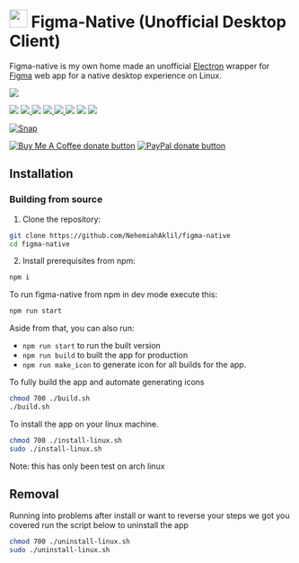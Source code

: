 # <img src="https://raw.githubusercontent.com/NehemiahAklil/figma-native/master/resources/assets/icons/png/32x32.png" width="32"> Figma-Native (Unofficial Desktop Client)


Figma-native is my own home made an unofficial [Electron](http://electron.atom.io) wrapper for [Figma](https://figma.com) web app for a native desktop experience on Linux.

<p>
	<img src="https://raw.githubusercontent.com/NehemiahAklil/figma-native/master/resources/assets/Screenshot.png">
</p>

<p>
	<img src="https://img.shields.io/github/downloads/NehemiahAklil/figma-native/total.svg" />
    <a href="https://github.com/NehemiahAklil/figma-native/releases/latest">
        <img src="https://img.shields.io/github/release/NehemiahAklil/figma-native.svg?label=latest%20release">
	</a>
	<img src="https://img.shields.io/github/last-commit/NehemiahAklil/figma-native.svg">
    <a href="https://github.com/NehemiahAklil/figma-native/issues">
        <img src="https://img.shields.io/github/issues/NehemiahAklil/figma-native.svg">
	</a>
    <a href="https://github.com/NehemiahAklil/figma-native/issues?q=is%3Aissue+is%3Aclosed">
        <img src="https://img.shields.io/github/issues-closed/NehemiahAklil/figma-native.svg">
	</a>
	<img src="https://img.shields.io/github/languages/code-size/NehemiahAklil/figma-native.svg">
	<img src="https://img.shields.io/github/repo-size/NehemiahAklil/figma-native.svg">
    <a href="https://github.com/NehemiahAklil/figma-native/stargazers">
		<img src="https://img.shields.io/github/stars/NehemiahAklil/figma-native.svg?style=social&label=Stars">
	</a>
</p>

<!-- [![Codacy Badge](https://api.codacy.com/project/badge/Grade/d80ff1e7c3fe4da28e2e50a28d4ead7c)](https://www.codacy.com/manual/NehemiahAklil/figma-native?utm_source=github.com&amp;utm_medium=referral&amp;utm_content=NehemiahAklil/figma-native&amp;utm_campaign=Badge_Grade) -->
[![Snap](https://snapcraft.io/figma-native/badge.svg)](https://snapcraft.io/figma-native)

<p>
	<span class="badge-buymeacoffee"><a href="https://www.buymeacoffee.com/U5hnMuASy" title="Donate to this project using Buy Me A Coffee"><img src="https://img.shields.io/badge/buy%20me%20a%20coffee-donate-yellow.svg" alt="Buy Me A Coffee donate button" /></a></span>
	<span class="badge-paypal"><a href="https://www.paypal.com/cgi-bin/webscr?cmd=_s-xclick&hosted_button_id=4DNBUKPV6FBCY&source=url" title="Donate to this project using Paypal"><img src="https://img.shields.io/badge/paypal-donate-yellow.svg" alt="PayPal donate button" /></a></span>
</p>

## Installation
### Building from source

1. Clone the repository:
```bash
git clone https://github.com/NehemiahAklil/figma-native
cd figma-native
```
2. Install prerequisites from npm:
```bash
npm i
```
To run figma-native from npm in dev mode execute this:
```bash
npm run start 
```
Aside from that, you can also run:

- ```npm run start``` to run the built version
- ```npm run build``` to built the app for production
- ```npm run make_icon``` to generate icon for all builds for the app.



<!-- ## Become a Backer -->
<!-- You can contribute to figma-native development by supporting us on Paypal or Buy me a Coffee:

<p>
	<span class="badge-buymeacoffee"><a href="https://www.buymeacoffee.com/U5hnMuASy" title="Donate to this project using Buy Me A Coffee"><img src="https://img.shields.io/badge/buy%20me%20a%20coffee-donate-yellow.svg" alt="Buy Me A Coffee donate button" /></a></span>
	<span class="badge-paypal"><a href="https://www.paypal.com/cgi-bin/webscr?cmd=_s-xclick&hosted_button_id=4DNBUKPV6FBCY&source=url" title="Donate to this project using Paypal"><img src="https://img.shields.io/badge/paypal-donate-yellow.svg" alt="PayPal donate button" /></a></span>
</p>

Thanks to the supporters. -->


To fully build the app and automate generating icons
```bash
chmod 700 ./build.sh
./build.sh
```

To install the app on your linux machine. 
```bash
chmod 700 ./install-linux.sh
sudo ./install-linux.sh
```
Note: this has only been test on arch linux


## Removal 

Running into problems after install or want to reverse your steps we got you covered run the script below to uninstall the app 
```bash
chmod 700 ./uninstall-linux.sh
sudo ./uninstall-linux.sh
```